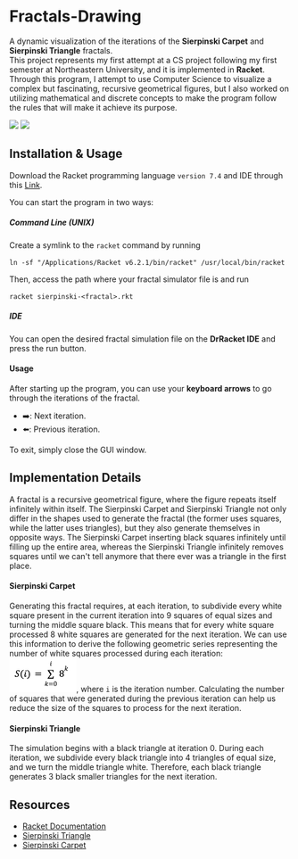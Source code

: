 # Fractals-Drawing

A dynamic visualization of the iterations of the **Sierpinski Carpet** and **Sierpinski Triangle** fractals.\
This project represents my first attempt at a CS project following my first semester at Northeastern University, and it is implemented in **Racket**. Through this program, I attempt to use Computer Science to visualize a complex but fascinating, recursive geometrical figures, but I also worked on utilizing mathematical and discrete concepts to make the program follow the rules that will make it achieve its purpose.

<img src="https://media.giphy.com/media/fAsgcFO13fmtuCIvXW/giphy.gif" width="300">
<img src="https://media.giphy.com/media/0XwqzpZMeDneXKIOOB/giphy.gif" width="300">


## Installation & Usage
Download the Racket programming language `version 7.4` and IDE through this [Link](https://download.racket-lang.org).

You can start the program in two ways:
##### Command Line (UNIX)
Create a symlink to the `racket` command by running
```
ln -sf "/Applications/Racket v6.2.1/bin/racket" /usr/local/bin/racket
```
Then, access the path where your fractal simulator file is and run
```
racket sierpinski-<fractal>.rkt
```

##### IDE
You can open the desired fractal simulation file on the **DrRacket IDE** and press the run button.

#### Usage
After starting up the program, you can use your **keyboard arrows** to go through the iterations of the fractal.
* ➡️: Next iteration.
* ⬅️: Previous iteration.

To exit, simply close the GUI window.


## Implementation Details
A fractal is a recursive geometrical figure, where the figure repeats itself infinitely within itself. The Sierpinski Carpet and Sierpinski Triangle not only differ in the shapes used to generate the fractal (the former uses squares, while the latter uses triangles), but they also generate themselves in opposite ways. The Sierpinski Carpet inserting black squares infinitely until filling up the entire area, whereas the Sierpinski Triangle infinitely removes squares until we can't tell anymore that there ever was a triangle in the first place.

#### Sierpinski Carpet
Generating this fractal requires, at each iteration, to subdivide every white square present in the current iteration into 9 squares of equal sizes and turning the middle square black. This means that for every white square processed 8 white squares are generated for the next iteration. We can use this information to derive the following geometric series representing the number of white squares processed during each iteration: <img src="./img/Equation.png" width="120">, where `i` is the iteration number. Calculating the number of squares that were generated during the previous iteration can help us reduce the size of the squares to process for the next iteration.

#### Sierpinski Triangle
The simulation begins with a black triangle at iteration 0. During each iteration, we subdivide every black triangle into 4 triangles of equal size, and we turn the middle triangle white. Therefore, each black triangle generates 3 black smaller triangles for the next iteration.


## Resources
* [Racket Documentation](https://docs.racket-lang.org/guide/intro.html)
* [Sierpinski Triangle](https://en.wikipedia.org/wiki/Sierpiński_triangle)
* [Sierpinski Carpet](https://en.wikipedia.org/wiki/Sierpiński_carpet)

